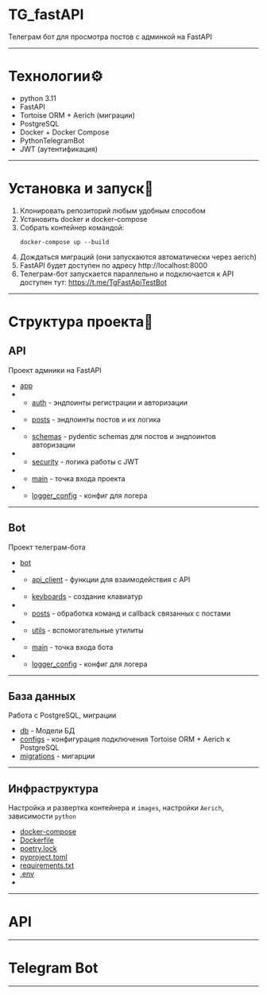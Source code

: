 # TG_fastAPI

Телеграм бот для просмотра постов с админкой на FastAPI

---

# Технологии⚙️
* python 3.11
* FastAPI
* Tortoise ORM + Aerich (миграции)
* PostgreSQL
* Docker + Docker Compose
* PythonTelegramBot
* JWT (аутентификация)
---
# Установка и запуск🚀
1) Клонировать репозиторий любым удобным способом
2) Установить docker и docker-compose
3) Собрать контейнер командой:
    ```commandline
    docker-compose up --build
    ```
4) Дождаться миграций (они запускаются автоматически через aerich)
5) FastAPI будет доступен по адресу http://localhost:8000
6) Телеграм-бот запускается параллельно и подключается к API
    доступен тут: https://t.me/TgFastApiTestBot
---
# Структура проекта🌳

## API
Проект адмники на FastAPI

- [app](app)
- - [auth](app/auth) - эндпоинты регистрации и авторизации
- - [posts](app/posts) - эндпоинты постов и их логика
- - [schemas](app/schemas) - pydentic schemas для постов и эндпоинтов авторизации
- - [security](app/security) - логика работы с JWT
- - [main](app/main.py) - точка входа проекта
- - [logger_config](app/logger_config.py) - конфиг для логера
---

## Bot
Проект телеграм-бота

- [bot](bot)
- - [api_client](bot/api_client.py) - функции для взаимодействия с API
- - [keyboards](bot/keyboards.py) - создание клавиатур
- - [posts](bot/posts.py) - обработка команд и callback связанных с постами
- - [utils](bot/utils.py) - вспомогательные утилиты
- - [main](bot/main.py) - точка входа бота
- - [logger_config](bot/logger_config.py) - конфиг для логера

---
## База данных
Работа с PostgreSQL, миграции

- [db](db) - Модели БД
- [configs](configs) - конфигурация подключения Tortoise ORM + Aerich к PostgreSQL
- [migrations](migrations) - мигарции
---

## Инфраструктура
Настройка и развертка контейнера и `images`, настройки `Aerich`, зависимости `python`
- [docker-compose](docker-compose.yml)
- [Dockerfile](Dockerfile)
- [poetry.lock](poetry.lock)
- [pyproject.toml](pyproject.toml)
- [requirements.txt](requirements.txt)
- [.env](.env)
-
---
# API

---

# Telegram Bot

---
